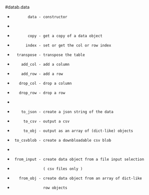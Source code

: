 #datab.data
 *            data - constructor
 * 
 *            copy - get a copy of a data object
 *           index - set or get the col or row index
 *       transpose - transpose the table
 *         add_col - add a column
 *         add_row - add a row
 *        drop_col - drop a column
 *        drop_row - drop a row
 *       
 *         to_json - create a json string of the data
 *          to_csv - output a csv
 *          to_obj - output as an array of (dict-like) objects
 *      to_csvblob - create a downbloadable csv blob
 *
 *      from_input - create data object from a file input selection 
 *                   ( csv files only )
 *        from_obj - create data object from an array of dict-like
 *                   row objects
